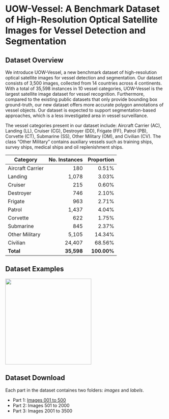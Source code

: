 # UOW-Vessel: A Benchmark Dataset of High-Resolution Optical Satellite Images for Vessel Detection and Segmentation

## Dataset Overview
We introduce UOW-Vessel, a new benchmark dataset of high-resolution optical satellite images for vessel detection and segmentation. Our dataset consists of 3,500 images, collected from 14 countries across 4 continents. With a total of 35,598 instances in 10 vessel categories, UOW-Vessel is the largest satellite image dataset for vessel recognition. Furthermore, compared to the existing public datasets that only provide bounding box ground-truth, our new dataset offers more accurate polygon annotations of vessel objects. Our dataset is expected to support segmentation-based approaches, which is a less investigated area in vessel surveillance.

The vessel categories present in our dataset include: Aircraft Carrier (AC), Landing (LL), Cruiser (CG), Destroyer (DD), Frigate (FF), Patrol (PB), Corvette (CT), Submarine (SS), Other Military (OM), and Civilian (CV). The class “Other Military” contains auxiliary vessels such as training ships, survey ships, medical ships and oil replenishment ships.

| Category | No. Instances | Proportion |
| -------- | --------: | --------: |
| Aircraft Carrier | 180 | 0.51% |
| Landing | 1,078 | 3.03% |
| Cruiser | 215 | 0.60% |
| Destroyer | 746 | 2.10% |
| Frigate | 963 | 2.71% |
| Patrol | 1,437 | 4.04% |
| Corvette | 622 | 1.75% |
| Submarine | 845 | 2.37% |
| Other Military | 5,105 | 14.34% |
| Civilian | 24,407 | 68.56% |
| **Total** | **35,598** | **100.00%** |

## Dataset Examples
 <img src="https://github.com/ltb801/UOW-Vessel/blob/main/image/visualization.jpg?raw=true" height="270"/>

## Dataset Download 
Each part in the dataset containes two folders: *images* and *labels*. 
- Part 1: [Images 001 to 500](https://drive.google.com/drive/folders/1e_zKYaW-Dib8PlFzB2y0dddKkYV2fjNJ?usp=sharing)
- Part 2: Images 501 to 2000
- Part 3: Images 2001 to 3500
